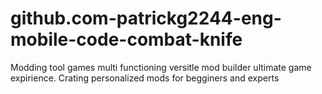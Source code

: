 # github.com-patrickg2244-eng-mobile-code-combat-knife
Modding tool games multi functioning versitle mod builder ultimate game expirience. Crating personalized mods for begginers and experts 
